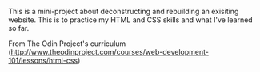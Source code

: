 This is a mini-project about deconstructing and rebuilding an exisiting website. This is to practice my HTML and CSS skills and what I've learned so far.

From The Odin Project's curriculum (http://www.theodinproject.com/courses/web-development-101/lessons/html-css)